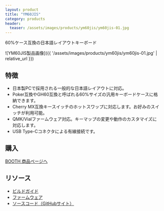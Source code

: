 ```yaml
---
layout: product
title: "YM60JIS"
category: products
header:
  teaser: /assets/images/products/ym60jis/ym60jis-01.jpg
---
```

60%ケース互換の日本語レイアウトキーボード

![YM60JIS製品画像]({{ '/assets/images/products/ym60jis/ym60jis-01.jpg' | relative_url }})

## 特徴

- 日本製PCで採用される一般的な日本語レイアウトに対応。
- Poker互換やGH60互換と呼ばれる60%サイズの汎用キーボードケースに格納できます。
- Cherry MX互換キースイッチのホットスワップに対応します。お好みのスイッチが利用可能。
- QMK/Vialファームウェア対応。キーマップの変更や動作のカスタマイズに対応します。
- USB Type-Cコネクタによる有線接続です。

## 購入

<a href="https://ymkn.booth.pm/items/5289243" class="btn btn--primary">BOOTH 商品ページへ</a>

## リソース

- [ビルドガイド](https://github.com/ymkn/YM60JIS/blob/main/doc/buildguide.md)
- [ファームウェア](https://github.com/ymkn/YM60JIS/releases/download/v1.0/ymkn_ym60jis_vial.uf2)
- [ソースコード（GitHubサイト）](https://github.com/ymkn/YM60JIS/)
